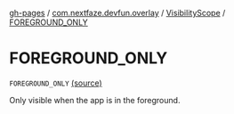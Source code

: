 [gh-pages](../../index.md) / [com.nextfaze.devfun.overlay](../index.md) / [VisibilityScope](index.md) / [FOREGROUND_ONLY](./-f-o-r-e-g-r-o-u-n-d_-o-n-l-y.md)

# FOREGROUND_ONLY

`FOREGROUND_ONLY` [(source)](https://github.com/NextFaze/dev-fun/tree/master/devfun/src/main/java/com/nextfaze/devfun/overlay/OverlayWindow.kt#L54)

Only visible when the app is in the foreground.

